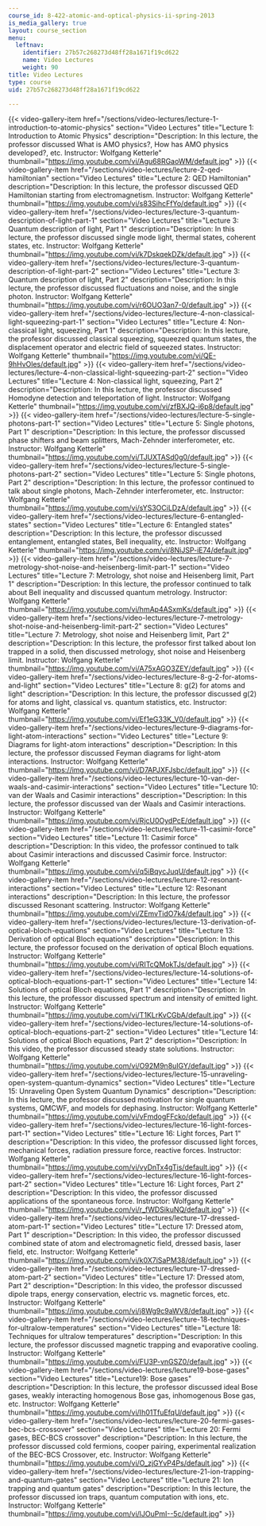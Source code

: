 ```yaml
---
course_id: 8-422-atomic-and-optical-physics-ii-spring-2013
is_media_gallery: true
layout: course_section
menu:
  leftnav:
    identifier: 27b57c268273d48ff28a1671f19cd622
    name: Video Lectures
    weight: 90
title: Video Lectures
type: course
uid: 27b57c268273d48ff28a1671f19cd622

---
```

{{< video-gallery-item href="/sections/video-lectures/lecture-1-introduction-to-atomic-physics" section="Video Lectures" title="Lecture 1: Introduction to Atomic Physics" description="Description: In this lecture, the professor discussed What is AMO physics?, How has AMO physics developed?, etc. Instructor: Wolfgang Ketterle" thumbnail="https://img.youtube.com/vi/Agu68RGaoWM/default.jpg" >}} {{< video-gallery-item href="/sections/video-lectures/lecture-2-qed-hamiltonian" section="Video Lectures" title="Lecture 2: QED Hamiltonian" description="Description: In this lecture, the professor discussed QED Hamiltonian starting from electromagnetism. Instructor: Wolfgang Ketterle" thumbnail="https://img.youtube.com/vi/s83SihcFfYo/default.jpg" >}} {{< video-gallery-item href="/sections/video-lectures/lecture-3-quantum-description-of-light-part-1" section="Video Lectures" title="Lecture 3: Quantum description of light, Part 1" description="Description: In this lecture, the professor discussed single mode light, thermal states, coherent states, etc. Instructor: Wolfgang Ketterle" thumbnail="https://img.youtube.com/vi/k7DskqekDZk/default.jpg" >}} {{< video-gallery-item href="/sections/video-lectures/lecture-3-quantum-description-of-light-part-2" section="Video Lectures" title="Lecture 3: Quantum description of light, Part 2" description="Description: In this lecture, the professor discussed fluctuations and noise, and the single photon. Instructor: Wolfgang Ketterle" thumbnail="https://img.youtube.com/vi/r6OUO3an7-0/default.jpg" >}} {{< video-gallery-item href="/sections/video-lectures/lecture-4-non-classical-light-squeezing-part-1" section="Video Lectures" title="Lecture 4: Non-classical light, squeezing, Part 1" description="Description: In this lecture, the professor discussed classical squeezing, squeezed quantum states, the displacement operator and electric field of squeezed states. Instructor: Wolfgang Ketterle" thumbnail="https://img.youtube.com/vi/QE-9hHvOles/default.jpg" >}} {{< video-gallery-item href="/sections/video-lectures/lecture-4-non-classical-light-squeezing-part-2" section="Video Lectures" title="Lecture 4: Non-classical light, squeezing, Part 2" description="Description: In this lecture, the professor discussed Homodyne detection and teleportation of light. Instructor: Wolfgang Ketterle" thumbnail="https://img.youtube.com/vi/zfBXJQ-i6p8/default.jpg" >}} {{< video-gallery-item href="/sections/video-lectures/lecture-5-single-photons-part-1" section="Video Lectures" title="Lecture 5: Single photons, Part 1" description="Description: In this lecture, the professor discussed phase shifters and beam splitters, Mach-Zehnder interferometer, etc. Instructor: Wolfgang Ketterle" thumbnail="https://img.youtube.com/vi/TJUXTASd0g0/default.jpg" >}} {{< video-gallery-item href="/sections/video-lectures/lecture-5-single-photons-part-2" section="Video Lectures" title="Lecture 5: Single photons, Part 2" description="Description: In this lecture, the professor continued to talk about single photons, Mach-Zehnder interferometer, etc. Instructor: Wolfgang Ketterle" thumbnail="https://img.youtube.com/vi/sYS3OCiLDzA/default.jpg" >}} {{< video-gallery-item href="/sections/video-lectures/lecture-6-entangled-states" section="Video Lectures" title="Lecture 6: Entangled states" description="Description: In this lecture, the professor discussed entanglement, entangled states, Bell inequality, etc. Instructor: Wolfgang Ketterle" thumbnail="https://img.youtube.com/vi/8NiJSP-iE74/default.jpg" >}} {{< video-gallery-item href="/sections/video-lectures/lecture-7-metrology-shot-noise-and-heisenberg-limit-part-1" section="Video Lectures" title="Lecture 7: Metrology, shot noise and Heisenberg limit, Part 1" description="Description: In this lecture, the professor continued to talk about Bell inequality and discussed quantum metrology. Instructor: Wolfgang Ketterle" thumbnail="https://img.youtube.com/vi/hmAp4ASxmKs/default.jpg" >}} {{< video-gallery-item href="/sections/video-lectures/lecture-7-metrology-shot-noise-and-heisenberg-limit-part-2" section="Video Lectures" title="Lecture 7: Metrology, shot noise and Heisenberg limit, Part 2" description="Description: In this lecture, the professor first talked about Ion trapped in a solid, then discussed metrology, shot noise and Heisenberg limit. Instructor: Wolfgang Ketterle" thumbnail="https://img.youtube.com/vi/A75xAGO3ZEY/default.jpg" >}} {{< video-gallery-item href="/sections/video-lectures/lecture-8-g-2-for-atoms-and-light" section="Video Lectures" title="Lecture 8: g(2) for atoms and light" description="Description: In this lecture, the professor discussed g(2) for atoms and light, classical vs. quantum statistics, etc. Instructor: Wolfgang Ketterle" thumbnail="https://img.youtube.com/vi/Ef1eG33K_V0/default.jpg" >}} {{< video-gallery-item href="/sections/video-lectures/lecture-9-diagrams-for-light-atom-interactions" section="Video Lectures" title="Lecture 9: Diagrams for light-atom interactions" description="Description: In this lecture, the professor discussed Feyman diagrams for light-atom interactions. Instructor: Wolfgang Ketterle" thumbnail="https://img.youtube.com/vi/D7APJXFJsbc/default.jpg" >}} {{< video-gallery-item href="/sections/video-lectures/lecture-10-van-der-waals-and-casimir-interactions" section="Video Lectures" title="Lecture 10: van der Waals and Casimir interactions" description="Description: In this lecture, the professor discussed van der Waals and Casimir interactions. Instructor: Wolfgang Ketterle" thumbnail="https://img.youtube.com/vi/RjcU0OydPcE/default.jpg" >}} {{< video-gallery-item href="/sections/video-lectures/lecture-11-casimir-force" section="Video Lectures" title="Lecture 11: Casimir force" description="Description: In this video, the professor continued to talk about Casimir interactions and discussed Casimir force. Instructor: Wolfgang Ketterle" thumbnail="https://img.youtube.com/vi/q5iBqycJuqU/default.jpg" >}} {{< video-gallery-item href="/sections/video-lectures/lecture-12-resonant-interactions" section="Video Lectures" title="Lecture 12: Resonant interactions" description="Description: In this lecture, the professor discussed Resonant scattering. Instructor: Wolfgang Ketterle" thumbnail="https://img.youtube.com/vi/ZEmvTidO7k4/default.jpg" >}} {{< video-gallery-item href="/sections/video-lectures/lecture-13-derivation-of-optical-bloch-equations" section="Video Lectures" title="Lecture 13: Derivation of optical Bloch equations" description="Description: In this lecture, the professor focused on the derivation of optical Bloch equations. Instructor: Wolfgang Ketterle" thumbnail="https://img.youtube.com/vi/RITcQMokTJs/default.jpg" >}} {{< video-gallery-item href="/sections/video-lectures/lecture-14-solutions-of-optical-bloch-equations-part-1" section="Video Lectures" title="Lecture 14: Solutions of optical Bloch equations, Part 1" description="Description: In this lecture, the professor discussed spectrum and intensity of emitted light. Instructor: Wolfgang Ketterle" thumbnail="https://img.youtube.com/vi/T1KLrKvCGbA/default.jpg" >}} {{< video-gallery-item href="/sections/video-lectures/lecture-14-solutions-of-optical-bloch-equations-part-2" section="Video Lectures" title="Lecture 14: Solutions of optical Bloch equations, Part 2" description="Description: In this video, the professor discussed steady state solutions. Instructor: Wolfgang Ketterle" thumbnail="https://img.youtube.com/vi/O92M9n8uIGY/default.jpg" >}} {{< video-gallery-item href="/sections/video-lectures/lecture-15-unraveling-open-system-quantum-dynamics" section="Video Lectures" title="Lecture 15: Unraveling Open System Quantum Dynamics" description="Description: In this lecture, the professor discussed motivation for single quantum systems, QMCWF, and models for dephasing. Instructor: Wolfgang Ketterle" thumbnail="https://img.youtube.com/vi/vFmdogFFcko/default.jpg" >}} {{< video-gallery-item href="/sections/video-lectures/lecture-16-light-forces-part-1" section="Video Lectures" title="Lecture 16: Light forces, Part 1" description="Description: In this video, the professor discussed light forces, mechanical forces, radiation pressure force, reactive forces. Instructor: Wolfgang Ketterle" thumbnail="https://img.youtube.com/vi/vyDnTx4gTis/default.jpg" >}} {{< video-gallery-item href="/sections/video-lectures/lecture-16-light-forces-part-2" section="Video Lectures" title="Lecture 16: Light forces, Part 2" description="Description: In this video, the professor discussed applications of the spontaneous force. Instructor: Wolfgang Ketterle" thumbnail="https://img.youtube.com/vi/r_fWDSikuNQ/default.jpg" >}} {{< video-gallery-item href="/sections/video-lectures/lecture-17-dressed-atom-part-1" section="Video Lectures" title="Lecture 17: Dressed atom, Part 1" description="Description: In this video, the professor discussed combined state of atom and electromagnetic field, dressed basis, laser field, etc. Instructor: Wolfgang Ketterle" thumbnail="https://img.youtube.com/vi/k0X7iSaPM38/default.jpg" >}} {{< video-gallery-item href="/sections/video-lectures/lecture-17-dressed-atom-part-2" section="Video Lectures" title="Lecture 17: Dressed atom, Part 2" description="Description: In this video, the professor discussed dipole traps, energy conservation, electric vs. magnetic forces, etc. Instructor: Wolfgang Ketterle" thumbnail="https://img.youtube.com/vi/j8Wg9c9aWV8/default.jpg" >}} {{< video-gallery-item href="/sections/video-lectures/lecture-18-techniques-for-ultralow-temperatures" section="Video Lectures" title="Lecture 18: Techniques for ultralow temperatures" description="Description: In this lecture, the professor discussed magnetic trapping and evaporative cooling. Instructor: Wolfgang Ketterle" thumbnail="https://img.youtube.com/vi/FU3P-vnGSZ0/default.jpg" >}} {{< video-gallery-item href="/sections/video-lectures/lecture19-bose-gases" section="Video Lectures" title="Lecture19: Bose gases" description="Description: In this lecture, the professor discussed ideal Bose gases, weakly interacting homogenous Bose gas, inhomogenous Bose gas, etc. Instructor: Wolfgang Ketterle" thumbnail="https://img.youtube.com/vi/Ih01TfuEfqU/default.jpg" >}} {{< video-gallery-item href="/sections/video-lectures/lecture-20-fermi-gases-bec-bcs-crossover" section="Video Lectures" title="Lecture 20: Fermi gases, BEC-BCS crossover" description="Description: In this lecture, the professor discussed cold fermions, cooper pairing, experimental realization of the BEC-BCS Crossover, etc. Instructor: Wolfgang Ketterle" thumbnail="https://img.youtube.com/vi/O_zjGYvP4Ps/default.jpg" >}} {{< video-gallery-item href="/sections/video-lectures/lecture-21-ion-trapping-and-quantum-gates" section="Video Lectures" title="Lecture 21: Ion trapping and quantum gates" description="Description: In this lecture, the professor discussed ion traps, quantum computation with ions, etc. Instructor: Wolfgang Ketterle" thumbnail="https://img.youtube.com/vi/lJOuPmI--5c/default.jpg" >}}